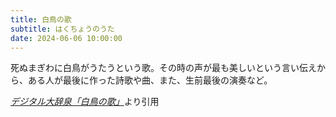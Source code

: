 ```yaml
---
title: 白鳥の歌
subtitle: はくちょうのうた
date: 2024-06-06 10:00:00
---
```


死ぬまぎわに白鳥がうたうという歌。その時の声が最も美しいという言い伝えから、ある人が最後に作った詩歌や曲、また、生前最後の演奏など。

<cite>[デジタル大辞泉「白鳥の歌」](https://dictionary.goo.ne.jp/word/%E7%99%BD%E9%B3%A5%E3%81%AE%E6%AD%8C/)</cite>より引用